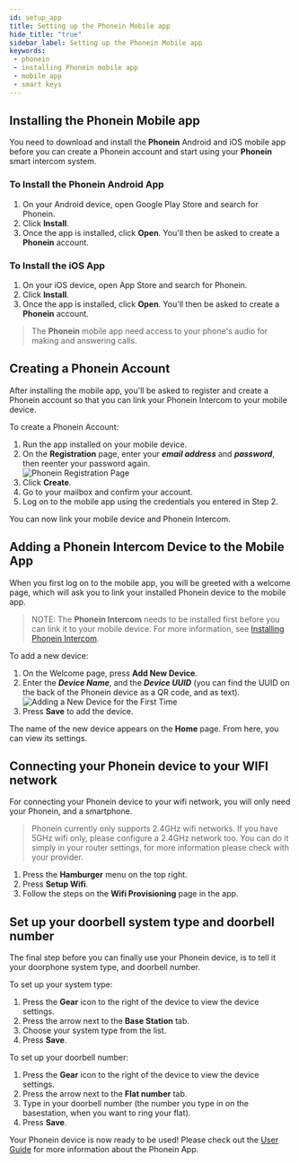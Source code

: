 ```yaml
---
id: setup_app
title: Setting up the Phonein Mobile app
hide_title: "true"
sidebar_label: Setting up the Phonein Mobile app
keywords: 
 - phonein
 - installing Phonein mobile app
 - mobile app
 - smart keys
---
```


## Installing the Phonein Mobile app

You need to download and install the **Phonein** Android and iOS mobile app before you can create a Phonein account and start using your **Phonein** smart intercom system. 

### To Install the Phonein Android App
1. On your Android device, open Google Play Store and search for Phonein. 
1. Click **Install**.
1. Once the app is installed, click **Open**. You'll then be asked to create a **Phonein** account. 

### To Install the iOS App
1. On your iOS device, open App Store and search for Phonein.
1. Click **Install**.
1. Once the app is installed, click **Open**. You'll then be asked to create a **Phonein** account. 

> The **Phonein** mobile app need access to your phone's audio for making and answering calls.
<!-- Here, you can include the information about accepting the permissions requests for the microphone, which is necessary as it is needed for to be able to speak to the guests, and the user's location, which we need to auto fill the wifi SSID and make wifi configuration a bit easier, but is not necessary. Whichever items are listed when you install the app. -->

## Creating a Phonein Account

After installing the mobile app, you'll be asked to register and create a Phonein account so that you can link your Phonein Intercom to your mobile device.

To create a Phonein Account:

1. Run the app installed on your mobile device.
1. On the **Registration** page, enter your ***email address*** and ***password***, then reenter your password again.  
![Phonein Registration Page](/img/registration_edited.jpg)  
1. Click **Create**.
1. Go to your mailbox and confirm your account. 
1. Log on to the mobile app using the credentials you entered in Step 2.

You can now link your mobile device and Phonein Intercom. 

## Adding a Phonein Intercom Device to the Mobile App

When you first log on to the mobile app, you will be greeted with a welcome page, which will ask you to link your installed Phonein device to the mobile app.

> NOTE: The **Phonein Intercom** needs to be installed first before you can link it to your mobile device. For more information, see [Installing Phonein Intercom](/InstallationGuide/installing_phonein).

To add a new device:

1. On the Welcome page, press **Add New Device**.
1. Enter the ***Device Name***, and the ***Device UUID*** (you can find the UUID on the back of the Phonein device as a QR code, and as text).  
![Adding a New Device for the First Time](/img/add_a_new_device.jpg)  
1. Press **Save** to add the device.

The name of the new device appears on the **Home** page. From here, you can view its settings.

## Connecting your Phonein device to your WIFI network

For connecting your Phonein device to your wifi network, you will only need your Phonein, and a smartphone.

> Phonein currently only supports 2.4GHz wifi networks. If you have 5GHz wifi only, please configure a 2.4GHz network too. You can do it simply in your router settings, for more information please check with your provider.

1. Press the **Hamburger** menu on the top right.
1. Press **Setup Wifi**.
1. Follow the steps on the **Wifi Provisioning** page in the app.

## Set up your doorbell system type and doorbell number

The final step before you can finally use your Phonein device, is to tell it your doorphone system type, and doorbell number.

To set up your system type:
1. Press the **Gear** icon to the right of the device to view the device settings.
1. Press the arrow next to the **Base Station** tab.
1. Choose your system type from the list.
1. Press **Save**.

To set up your doorbell number:
1. Press the **Gear** icon to the right of the device to view the device settings.
1. Press the arrow next to the **Flat number** tab.
1. Type in your doorbell number (the number you type in on the basestation, when you want to ring your flat).
1. Press **Save**.


Your Phonein device is now ready to be used!
Please check out the [User Guide](/UserGuide/using_app) for more information about the Phonein App.

